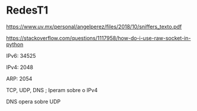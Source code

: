 # RedesT1

https://www.uv.mx/personal/angelperez/files/2018/10/sniffers_texto.pdf

https://stackoverflow.com/questions/1117958/how-do-i-use-raw-socket-in-python



IPv6: 34525

IPv4: 2048

ARP: 2054


TCP, UDP, DNS ; Iperam sobre o IPv4

DNS opera sobre UDP

